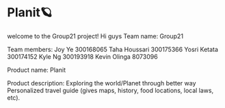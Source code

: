 # Planit🪐


welcome to the Group21 project!
Hi guys 
Team name: Group21 

Team members: 
Joy Ye 300168065
Taha Houssari 300175366
Yosri Ketata 300174152
Kyle Ng 300193918
Kevin Olinga 8073096


Product name: Planit

Product description: 
Exploring the world/Planet through better way
Personalized travel guide (gives maps, history, food locations, local laws, etc).

